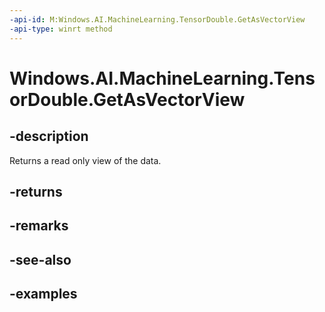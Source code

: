 ```yaml
---
-api-id: M:Windows.AI.MachineLearning.TensorDouble.GetAsVectorView
-api-type: winrt method
---
```


<!-- Method syntax.
public IVectorView<double> TensorDouble.GetAsVectorView()
-->

# Windows.AI.MachineLearning.TensorDouble.GetAsVectorView

## -description
Returns a read only view of the data.
## -returns

## -remarks

## -see-also

## -examples
